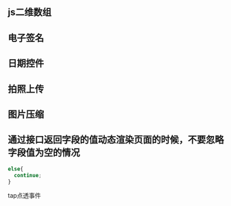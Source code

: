 ## js二维数组

## 电子签名

## 日期控件

## 拍照上传

## 图片压缩

## 通过接口返回字段的值动态渲染页面的时候，不要忽略字段值为空的情况
```js
else{
  continue;
}
```

tap点透事件
